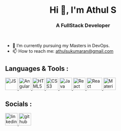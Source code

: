 <h1 align="center"> Hi 👋, I'm Athul S</h1>

<h3 align="center">A FullStack Developer</h3>

<br />

- 🌱 I’m currently pursuing my Masters in DevOps.
- 📫 How to reach me: athulsukumaran@gmail.com


## Languages & Tools :
<p align="left">
  <a href="https://developer.mozilla.org/en-US/docs/Web/JavaScript" target="_blank" rel="noreferrer">
    <img src="https://img.icons8.com/color/2x/javascript.png" alt="JS" title="JavaScript" width="40" height="40" />
  </a>
  <a href="https://angular.dev/" target="_blank" rel="noreferrer">
    <img src="https://external-preview.redd.it/IDYJ9o_Xelt6sQia7ZY-Vep8XV7si6nyowH3onYqzOs.jpg?auto=webp&s=daf769b1ae4ff4238dbebfe0c6b21456820a8d84" alt="Angular" title="Angular" width="40" height="40" />
  </a>
  <a href="https://developer.mozilla.org/en-US/docs/Web/HTML" target="_blank" rel="noreferrer">
    <img src="https://img.icons8.com/color/2x/html-5.png" alt="HTML5" title="HTML5" width="40" height="40" />
  </a>
  <a href="https://developer.mozilla.org/en-US/docs/Web/CSS" target="_blank" rel="noreferrer">
    <img src="https://img.icons8.com/color/2x/css3.png" alt="CSS3"title="CSS3" width="40" height="40" />
  </a>
  <a href="https://www.java.com/en/" target="_blank" rel="noreferrer">
    <img src="https://img.icons8.com/color/2x/java-coffee-cup-logo.png" alt="Java" title="Java" width="40" height="40" />
  </a>
  <a href="https://reactjs.org/" target="_blank" rel="noreferrer">
    <img src="https://img.icons8.com/color/2x/react-native.png" alt="React" title="React" width="40" height="40" />
  </a>
  <a href="https://reactrouter.com/en/main" target="_blank" rel="noreferrer">
    <img src="https://user-images.githubusercontent.com/93486013/187432537-4a4eb2a3-707a-4ce2-a423-65e3dddc2444.png" alt="React Router" title="React Router" width="50" height="40" />
  </a>
  <a href="https://mui.com/" target="_blank" rel="noreferrer">
    <img src="https://user-images.githubusercontent.com/93486013/191805257-b646c12f-70cd-49fa-93e2-66f474b6fccb.png" alt="Material UI" title="Material UI" width="40" height="40" />
  </a>
</p>

## Socials :
<p align="left"> 
  <a href="https://www.linkedin.com/in/athul-s-nair" target="_blank" rel="noreferrer">
    <img src="https://img.icons8.com/color/344/linkedin.png" alt="linkedin" title="linkedin" width="40" height="40" />
  </a> 
  <a href="https://github.com/athuls1195" target="_blank" rel="noreferrer">
    <img src="https://img.icons8.com/ios-glyphs/344/github.png" alt="github" title="GitHub" width="40" height="40" />
  </a> 
</p>
